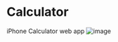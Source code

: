 # Calculator
iPhone Calculator web app
![image](https://user-images.githubusercontent.com/88248957/151820938-99899fa5-323a-4b3f-bd5a-abc90a3cb238.png)
